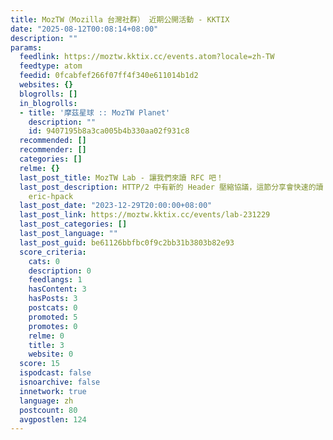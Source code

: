 ```yaml
---
title: MozTW（Mozilla 台灣社群） 近期公開活動 - KKTIX
date: "2025-08-12T00:08:14+08:00"
description: ""
params:
  feedlink: https://moztw.kktix.cc/events.atom?locale=zh-TW
  feedtype: atom
  feedid: 0fcabfef266f07ff4f340e611014b1d2
  websites: {}
  blogrolls: []
  in_blogrolls:
  - title: '摩茲星球 :: MozTW Planet'
    description: ""
    id: 9407195b8a3ca005b4b330aa02f931c8
  recommended: []
  recommender: []
  categories: []
  relme: {}
  last_post_title: MozTW Lab - 讓我們來讀 RFC 吧！
  last_post_description: HTTP/2 中有新的 Header 壓縮協議，這節分享會快速的讀 RFC，帶您大致的了解壓縮方法，然後會介紹講者的
    eric-hpack
  last_post_date: "2023-12-29T20:00:00+08:00"
  last_post_link: https://moztw.kktix.cc/events/lab-231229
  last_post_categories: []
  last_post_language: ""
  last_post_guid: be61126bbfbc0f9c2bb31b3803b82e93
  score_criteria:
    cats: 0
    description: 0
    feedlangs: 1
    hasContent: 3
    hasPosts: 3
    postcats: 0
    promoted: 5
    promotes: 0
    relme: 0
    title: 3
    website: 0
  score: 15
  ispodcast: false
  isnoarchive: false
  innetwork: true
  language: zh
  postcount: 80
  avgpostlen: 124
---
```

